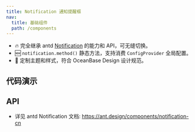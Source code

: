 ```yaml
---
title: Notification 通知提醒框
nav:
  title: 基础组件
  path: /components
---
```


- 🔥 完全继承 antd [Notification](https://ant.design/components/notification-cn) 的能力和 API，可无缝切换。
- 🆕 `notification.method()` 静态方法，支持消费 `ConfigProvider` 全局配置。
- 💄 定制主题和样式，符合 OceanBase Design 设计规范。

## 代码演示

<code src="./demo/basic.tsx" title="基本"></code>

## API

- 详见 antd Notification 文档: https://ant.design/components/notification-cn
